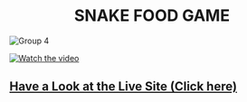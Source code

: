<h1 align="Center" font="Open sans" >SNAKE FOOD GAME</h1>

![Group 4](https://github.com/MetalNomad78/Snake-Food-Game/assets/88272018/6e493389-ff61-4877-bd0d-f37038cca788)

[![Watch the video](https://img.youtube.com/vi/nAInOPK_CpA/maxresdefault.jpg)](https://youtu.be/nAInOPK_CpA)

## [Have a Look at the Live Site (Click here)](https://metalnomad78.itch.io/snake-food-game)


